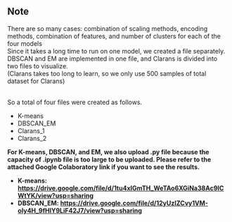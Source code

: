 <h2> Note </h2>

There are so many cases: combination of scaling methods, encoding methods, combination of features, and number of clusters for each of the four models <br>
Since it takes a long time to run on one model, we created a file separately. DBSCAN and EM are implemented in one file, and Clarans is divided into two files to visualize. <br>
(Clarans takes too long to learn, so we only use 500 samples of total dataset for Clarans) <br><br>

So a total of four files were created as follows.
- K-means
- DBSCAN_EM
- Clarans_1
- Clarans_2

<strong>
For K-means, DBSCAN, and EM, we also upload .py file because the capacity of .ipynb file is too large to be uploaded. Please refer to the attached Google Colaboratory link if you want to see the results.

- K-means: https://drive.google.com/file/d/1tu4xIGmTH_WeTAo6XGiNa38Ac9ICWtYK/view?usp=sharing
- DBSCAN_EM: https://drive.google.com/file/d/12yUzIZCvy1VM-oIy4H_9fHlY9LiF42J7/view?usp=sharing
</strong>

